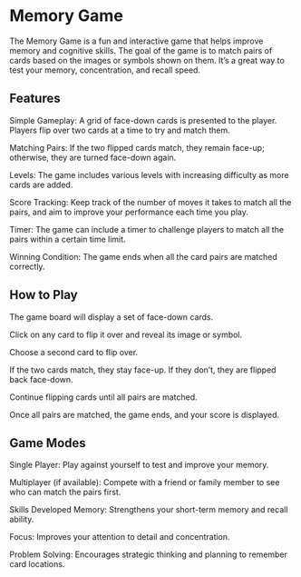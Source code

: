 # Memory Game
The Memory Game is a fun and interactive game that helps improve memory and cognitive skills. 
The goal of the game is to match pairs of cards based on the images or symbols shown on them. 
It’s a great way to test your memory, concentration, and recall speed.

## Features
Simple Gameplay: A grid of face-down cards is presented to the player. Players flip over two cards at a time to try and match them.

Matching Pairs: If the two flipped cards match, they remain face-up; otherwise, they are turned face-down again.

Levels: The game includes various levels with increasing difficulty as more cards are added.

Score Tracking: Keep track of the number of moves it takes to match all the pairs, and aim to improve your performance each time you play.

Timer: The game can include a timer to challenge players to match all the pairs within a certain time limit.

Winning Condition: The game ends when all the card pairs are matched correctly.

## How to Play
The game board will display a set of face-down cards.

Click on any card to flip it over and reveal its image or symbol.

Choose a second card to flip over.

If the two cards match, they stay face-up. If they don’t, they are flipped back face-down.

Continue flipping cards until all pairs are matched.

Once all pairs are matched, the game ends, and your score is displayed.

## Game Modes
Single Player: Play against yourself to test and improve your memory.

Multiplayer (if available): Compete with a friend or family member to see who can match the pairs first.

Skills Developed
Memory: Strengthens your short-term memory and recall ability.

Focus: Improves your attention to detail and concentration.

Problem Solving: Encourages strategic thinking and planning to remember card locations.
